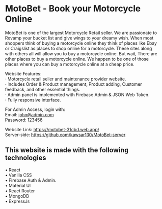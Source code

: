 # MotoBet - Book your Motorcycle Online

MotoBet is one of the largest Motorcycle Retail seller. We are passionate to Revamp your bucket list and give wings to your dreamy wish. When most shoppers think of buying a motorcycle online they think of places like Ebay or Craigslist as places to shop online for a motorcycle. These sites along with others all will allow you to buy a motorcycle online. But wait, There are other places to buy a motorcycle online. We happen to be one of those places where you can buy a motorcycle online at a cheap price.  

Website Features:  
· Motorcycle retail seller and maintenance provider website.  
· Includes Order & Product management, Product adding, Customer feedback, and other essential things.  
· Admin panel is implemented with Firebase Admin & JSON Web Token.  
· Fully responsive interface.  
  
For Admin Access, login with:  
Email: john@admin.com  
Password: 123456  
  
Website Link: https://motobet-31cbd.web.app/  
Server-side: https://github.com/kawsar130/MotoBet-server  

## This website is made with the following technologies  
• React  
• Vanilla CSS  
• Firebase Auth & Admin.  
• Material UI  
• React Router  
• MongoDB  
• ExpressJs  
